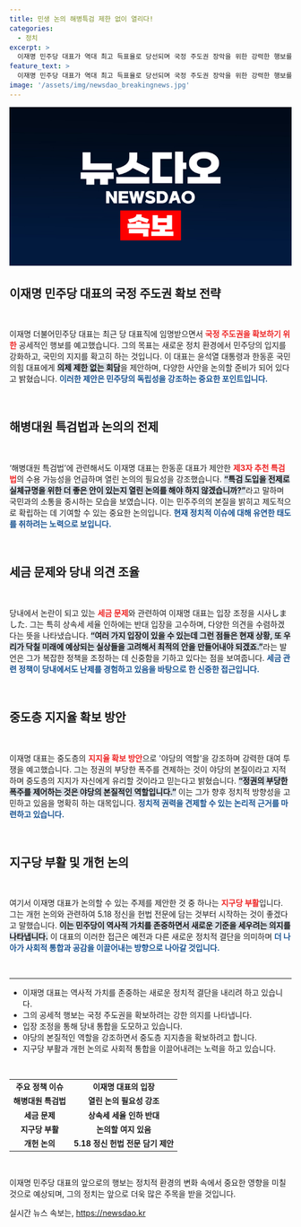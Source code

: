 ```yaml
---
title: 민생 논의 해병특검 제한 없이 열리다!
categories:
  - 정치
excerpt: >
  이재명 민주당 대표가 역대 최고 득표율로 당선되며 국정 주도권 장악을 위한 강력한 행보를 예고했습니다. 주목할 만한 회담 제안과 세금 문제에 대한 유연한 입장 변화가 미래 정치 판도에 미칠 영향은? 클릭해서 확인하세요!
feature_text: >
  이재명 민주당 대표가 역대 최고 득표율로 당선되며 국정 주도권 장악을 위한 강력한 행보를 예고했습니다. 주목할 만한 회담 제안과 세금 문제에 대한 유연한 입장 변화가 미래 정치 판도에 미칠 영향은? 클릭해서 확인하세요!
image: '/assets/img/newsdao_breakingnews.jpg'
---
```


<p><img src="/assets/img/newsdao_breakingnews.jpg" alt="koreaapp 속보" /></p>

<h2 data-ke-size="size26">이재명 민주당 대표의 국정 주도권 확보 전략</h2>

<p data-ke-size="size16">&nbsp;</p>

<p>이재명 더불어민주당 대표는 최근 당 대표직에 임명받으면서 <b><span style="color: #ee2323;">국정 주도권을 확보하기 위한</span></b> 공세적인 행보를 예고했습니다. 그의 목표는 새로운 정치 환경에서 민주당의 입지를 강화하고, 국민의 지지를 확고히 하는 것입니다. 이 대표는 윤석열 대통령과 한동훈 국민의힘 대표에게 <b><span style="background-color: #21538527;">의제 제한 없는 회담</span></b>을 제안하며, 다양한 사안을 논의할 준비가 되어 있다고 밝혔습니다. <b><span style="color: #1a5490;">이러한 제안은 민주당의 독립성을 강조하는 중요한 포인트입니다.</span></b> </p>

<p data-ke-size="size16">&nbsp;</p>

<h2 data-ke-size="size26">해병대원 특검법과 논의의 전제</h2>

<p data-ke-size="size16">&nbsp;</p>

<p>‘해병대원 특검법’에 관련해서도 이재명 대표는 한동훈 대표가 제안한 <b><span style="color: #ee2323;">제3자 추천 특검법</span></b>의 수용 가능성을 언급하며 열린 논의의 필요성을 강조했습니다. <b><span style="background-color: #21538527;">“특검 도입을 전제로 실체규명을 위한 더 좋은 안이 있는지 열린 논의를 해야 하지 않겠습니까?”</span></b>라고 말하며 국민과의 소통을 중시하는 모습을 보였습니다. 이는 민주주의의 본질을 밝히고 제도적으로 확립하는 데 기여할 수 있는 중요한 논의입니다. <b><span style="color: #1a5490;">현재 정치적 이슈에 대해 유연한 태도를 취하려는 노력으로 보입니다.</span></b></p>

<p data-ke-size="size16">&nbsp;</p>

<h2 data-ke-size="size26">세금 문제와 당내 의견 조율</h2>

<p data-ke-size="size16">&nbsp;</p>

<p>당내에서 논란이 되고 있는 <b><span style="color: #ee2323;">세금 문제</span></b>와 관련하여 이재명 대표는 입장 조정을 시사しました. 그는 특히 상속세 세율 인하에는 반대 입장을 고수하며, 다양한 의견을 수렴하겠다는 뜻을 나타냈습니다. <b><span style="background-color: #21538527;">“여러 가지 입장이 있을 수 있는데 그런 점들은 현재 상황, 또 우리가 닥칠 미래에 예상되는 실상들을 고려해서 최적의 안을 만들어내야 되겠죠.”</span></b>라는 발언은 그가 복잡한 정책을 조정하는 데 신중함을 기하고 있다는 점을 보여줍니다. <b><span style="color: #1a5490;">세금 관련 정책이 당내에서도 난제를 경험하고 있음을 바탕으로 한 신중한 접근입니다.</span></b></p>

<p data-ke-size="size16">&nbsp;</p>

<h2 data-ke-size="size26">중도층 지지율 확보 방안</h2>

<p data-ke-size="size16">&nbsp;</p>

<p>이재명 대표는 중도층의 <b><span style="color: #ee2323;">지지율 확보 방안</span></b>으로 '야당의 역할'을 강조하며 강력한 대여 투쟁을 예고했습니다. 그는 정권의 부당한 폭주를 견제하는 것이 야당의 본질이라고 지적하며 중도층의 지지가 자신에게 유리할 것이라고 믿는다고 밝혔습니다. <b><span style="background-color: #21538527;">“정권의 부당한 폭주를 제어하는 것은 야당의 본질적인 역할입니다.”</span></b> 이는 그가 향후 정치적 방향성을 고민하고 있음을 명확히 하는 대목입니다. <b><span style="color: #1a5490;">정치적 권력을 견제할 수 있는 논리적 근거를 마련하고 있습니다.</span></b></p>

<p data-ke-size="size16">&nbsp;</p>

<h2 data-ke-size="size26">지구당 부활 및 개헌 논의</h2>

<p data-ke-size="size16">&nbsp;</p>

<p>여기서 이재명 대표가 논의할 수 있는 주제를 제안한 것 중 하나는 <b><span style="color: #ee2323;">지구당 부활</span></b>입니다. 그는 개헌 논의와 관련하여 5.18 정신을 헌법 전문에 담는 것부터 시작하는 것이 좋겠다고 말했습니다. <b><span style="background-color: #21538527;">이는 민주당이 역사적 가치를 존중하면서 새로운 기준을 세우려는 의지를 나타냅니다.</span></b> 이 대표의 이러한 접근은 예전과 다른 새로운 정치적 결단을 의미하며 <b><span style="color: #1a5490;">더 나아가 사회적 통합과 공감을 이끌어내는 방향으로 나아갈 것입니다.</span></b> </p>

<p data-ke-size="size16">&nbsp;</p>

<hr>

<ul>
<li>이재명 대표는 역사적 가치를 존중하는 새로운 정치적 결단을 내리려 하고 있습니다.</li>
<li>그의 공세적 행보는 국정 주도권을 확보하려는 강한 의지를 나타냅니다.</li>
<li>입장 조정을 통해 당내 통합을 도모하고 있습니다.</li>
<li>야당의 본질적인 역할을 강조하면서 중도층 지지층을 확보하려고 합니다.</li>
<li>지구당 부활과 개헌 논의로 사회적 통합을 이끌어내려는 노력을 하고 있습니다.</li>
</ul>

<p data-ke-size="size16">&nbsp;</p>

<table style="width:100%; border-collapse: collapse;">
<tr>
<td style="text-align: center; height: 17px;"><b>주요 정책 이슈</b></td>
<td style="text-align: center; height: 17px;"><b>이재명 대표의 입장</b></td>
</tr>
<tr>
<td style="text-align: center; height: 17px;"><b>해병대원 특검법</b></td>
<td style="text-align: center; height: 17px;"><b>열린 논의 필요성 강조</b></td>
</tr>
<tr>
<td style="text-align: center; height: 17px;"><b>세금 문제</b></td>
<td style="text-align: center; height: 17px;"><b>상속세 세율 인하 반대</b></td>
</tr>
<tr>
<td style="text-align: center; height: 17px;"><b>지구당 부활</b></td>
<td style="text-align: center; height: 17px;"><b>논의할 여지 있음</b></td>
</tr>
<tr>
<td style="text-align: center; height: 17px;"><b>개헌 논의</b></td>
<td style="text-align: center; height: 17px;"><b>5.18 정신 헌법 전문 담기 제안</b></td>
</tr>
</table>

<p data-ke-size="size16">&nbsp;</p> 

<p>이재명 민주당 대표의 앞으로의 행보는 정치적 환경의 변화 속에서 중요한 영향을 미칠 것으로 예상되며, 그의 정치는 앞으로 더욱 많은 주목을 받을 것입니다.</p>
실시간 뉴스 속보는, <a href="https://newsdao.kr" rel="dofollow">https://newsdao.kr</a>


